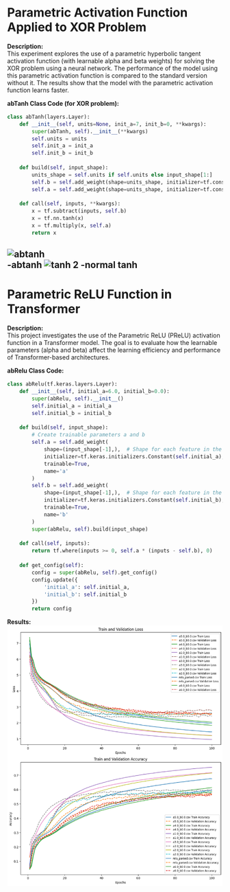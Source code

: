 
# Parametric Activation Function Applied to XOR Problem

**Description:**  
This experiment explores the use of a parametric hyperbolic tangent activation function (with learnable alpha and beta weights) for solving the XOR problem using a neural network. The performance of the model using this parametric activation function is compared to the standard version without it. The results show that the model with the parametric activation function learns faster.

**abTanh Class Code (for XOR problem):**
```python
class abTanh(layers.Layer):
    def __init__(self, units=None, init_a=7, init_b=0, **kwargs):
        super(abTanh, self).__init__(**kwargs)
        self.units = units
        self.init_a = init_a
        self.init_b = init_b

    def build(self, input_shape):
        units_shape = self.units if self.units else input_shape[1:]
        self.b = self.add_weight(shape=units_shape, initializer=tf.constant_initializer(self.init_b), trainable=True, name="b")
        self.a = self.add_weight(shape=units_shape, initializer=tf.constant_initializer(self.init_a), trainable=True, name="a")

    def call(self, inputs, **kwargs):
        x = tf.subtract(inputs, self.b)
        x = tf.nn.tanh(x)
        x = tf.multiply(x, self.a)
        return x
```

![abtanh](https://github.com/Masterjun12/Parametric-Activation-Function/blob/9f24cea9f9c5520329e6c61622e6b2b78ebcb182/gif/ab.gif)  
-abtanh
![tanh 2](https://github.com/Masterjun12/Parametric-Activation-Function/blob/9f24cea9f9c5520329e6c61622e6b2b78ebcb182/gif/tanh.gif)
-normal tanh
---

# Parametric ReLU Function in Transformer

**Description:**  
This project investigates the use of the Parametric ReLU (PReLU) activation function in a Transformer model. The goal is to evaluate how the learnable parameters (alpha and beta) affect the learning efficiency and performance of Transformer-based architectures.

**abRelu Class Code:**
```python
class abRelu(tf.keras.layers.Layer):
    def __init__(self, initial_a=6.0, initial_b=0.0):
        super(abRelu, self).__init__()
        self.initial_a = initial_a
        self.initial_b = initial_b

    def build(self, input_shape):
        # Create trainable parameters a and b
        self.a = self.add_weight(
            shape=(input_shape[-1],),  # Shape for each feature in the input
            initializer=tf.keras.initializers.Constant(self.initial_a),
            trainable=True,
            name='a'
        )
        self.b = self.add_weight(
            shape=(input_shape[-1],),  # Shape for each feature in the input
            initializer=tf.keras.initializers.Constant(self.initial_b),
            trainable=True,
            name='b'
        )
        super(abRelu, self).build(input_shape)

    def call(self, inputs):
        return tf.where(inputs >= 0, self.a * (inputs - self.b), 0)

    def get_config(self):
        config = super(abRelu, self).get_config()
        config.update({
            'initial_a': self.initial_a,
            'initial_b': self.initial_b
        })
        return config
```


**Results:**
![transvisual](https://github.com/Masterjun12/Parametric-Activation-Function/blob/9f24cea9f9c5520329e6c61622e6b2b78ebcb182/gif/trans.png)

